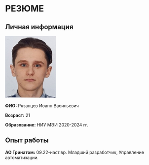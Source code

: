 # РЕЗЮМЕ

## Личная информация
![](img/foto_small.jpg)

**ФИО:** Рязанцев Иоанн Васильевич 

**Возраст:** 21

**Образование:** НИУ МЭИ 2020-2024 гг.


## Опыт работы

**АО Гринатом:** 09.22-наст.вр.
Младший разработчик, Управление автоматизации.
